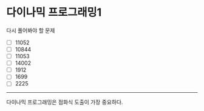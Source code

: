 # 다이나믹 프로그래밍1

다시 풀어봐야 할 문제

- [ ] 11052
- [ ] 10844
- [ ] 11053
- [ ] 14002
- [ ] 1912
- [ ] 1699
- [ ] 2225

----
다이나믹 프로그래밍은 점화식 도출이 가장 중요하다.